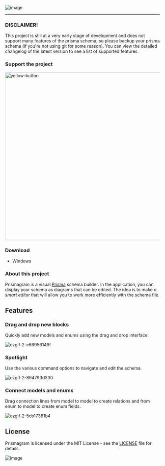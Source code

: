 ![image](https://user-images.githubusercontent.com/30213662/221160434-a8f71382-b4a5-4c41-bd5d-d72df8a6a3f4.png)

---

### DISCLAIMER! 

This project is still at a very early stage of development and does not support many features of the prisma schema, so please backup your prisma schema (if you're not using git for some reason). You can view the detailed changelog of the latest version to see a list of supported features.

### Support the project

<a href="https://www.buymeacoffee.com/smashboy">
<img width="545" alt="yellow-button" src="https://user-images.githubusercontent.com/30213662/221171938-b6fd3eea-5e95-4629-b641-d8c25d9a1dff.png">
</a>

### Download
- Windows

### About this project

Prismagram is a visual [Prisma](https://prisma.io) schema builder. In the application, you can display your schema as diagrams that can be edited. The idea is to make *a smart editor* that will allow you to work more efficiently with the schema file.

## Features

### Drag and drop new blocks
Quickly add new models and enums using the drag and drop interface.

![ezgif-2-e66956149f](https://user-images.githubusercontent.com/30213662/221173929-6cfac296-7a8e-4fc7-9847-728467b08412.gif)

### Spotlight
Use the various command options to navigate and edit the schema.

![ezgif-2-894793d330](https://user-images.githubusercontent.com/30213662/221174715-0a7f52b4-6b2f-49f7-ad7b-562bb30b1372.gif)


### Connect models and enums
Drag connection lines from model to model to create relations and from enum to model to create enum fields.

![ezgif-2-5cb17381b4](https://user-images.githubusercontent.com/30213662/221175333-f4369387-ae09-43f8-9861-7d0ca26361d3.gif)

## License

Prismagram is licensed under the MIT License - see the [LICENSE](https://github.com/smashboy/prismagram/blob/main/LICENSE) file for details.

![image](https://user-images.githubusercontent.com/30213662/209539792-1cb326ee-8bc3-4659-ba4b-77bef9341fc7.png)
